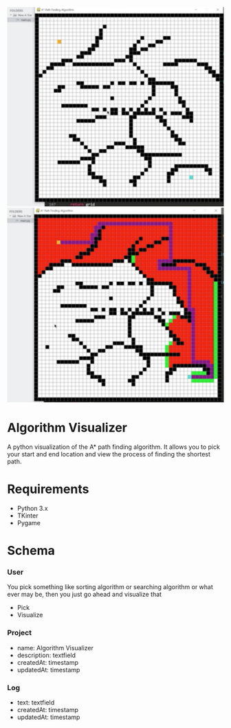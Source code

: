 <img src="Imgs/Screenshot.png" width="1000">
<img src="Imgs/Screenshot 2022-09-16 at 00.04.51.png" width="1000">
 
# Algorithm Visualizer
A python visualization of the A* path finding algorithm. It allows you to pick your start and end location and view the process of finding the shortest path.

# Requirements
- Python 3.x
- TKinter
- Pygame

# Schema

### User

You pick something like sorting algorithm or searching algorithm or what ever may be, then you just go ahead and visualize that
- Pick
- Visualize

### Project
- name: Algorithm Visualizer 
- description: textfield
- createdAt: timestamp
- updatedAt: timestamp

### Log
- text: textfield
- createdAt: timestamp
- updatedAt: timestamp
